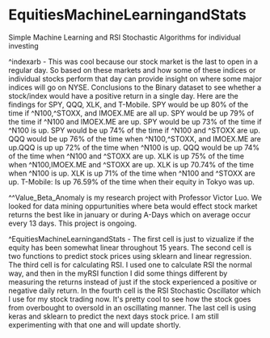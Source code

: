 # EquitiesMachineLearningandStats
Simple Machine Learning and RSI Stochastic Algorithms for individual investing

^indexarb - This was cool because our stock market is the last to open in a regular day. So based on these markets and how some of these indices or individual stocks perform that day can provide insight on where some major indices will go on NYSE. Conclusions to the Binary dataset to see whether a stock/index would have a positive return in a single day. Here are the findings for SPY, QQQ, XLK, and T-Mobile. SPY would be up 80% of the time if ^N100,^STOXX, and IMOEX.ME are all up. SPY would be up 79% of the time if ^N100 and IMOEX.ME are up. SPY would be up 73% of the time if ^N100 is up. SPY would be up 74% of the time if ^N100 and ^STOXX are up. QQQ would be up 76% of the time when ^N100,^STOXX, and IMOEX.ME are up.QQQ is up up 72% of the time when ^N100 is up. QQQ would be up 74% of the time when ^N100 and ^STOXX are up. XLK is up 75% of the time when ^N100,IMOEX.ME and ^STOXX are up. XLK is up 70.74% of the time when ^N100 is up. XLK is up 71% of the time when ^N100 and ^STOXX are up. T-Mobile: Is up 76.59% of the time when their equity in Tokyo was up.

^^Value_Beta_Anomaly is my research project with Professor Victor Luo. We looked for data mining oppurtunities where beta would effect stock market returns the best like in january or during A-Days which on average occur every 13 days. This project is ongoing. 

^EquitiesMachineLearningandStats - The first cell is just to vizualize if the equity has been somewhat linear throughout 15 years. The second cell is two functions to predict stock prices using sklearn and linear regression. The third cell is for calculating RSI. I used one to calculate RSI the normal way, and then in the myRSI function I did some things different by measuring the returns instead of just if the stock experienced a positive or negative daily return. In the fourth cell is the RSI Stochastic Oscillator which I use for my stock trading now. It's pretty cool to see how the stock goes from 
overbought to oversold in an oscillating manner. The last cell is using keras and sklearn to 
predict the next days stock price. I am still experimenting with that one and will update shortly. 


